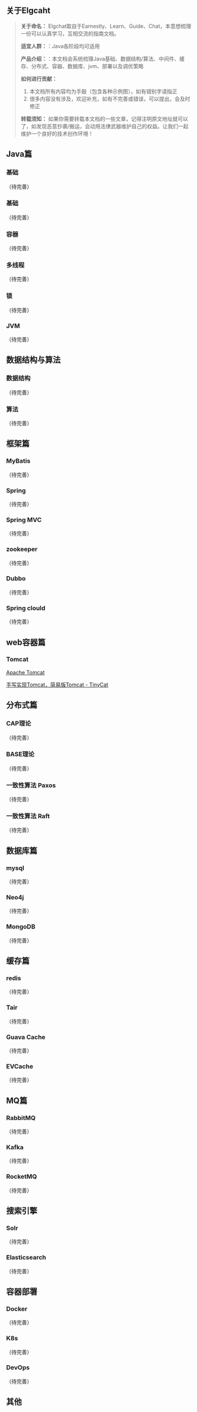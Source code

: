 ## 关于Elgcaht

> **关于命名：** Elgchat取自于Earnestly、Learn、Guide、Chat，本意想梳理一份可以认真学习，互相交流的指南文档。
> 
> **适宜人群：**：Java各阶段均可适用
> 
> **产品介绍：**：本文档会系统梳理Java基础、数据结构/算法、中间件、缓存、分布式、容器、数据库、jvm、部署以及调优策略
> 
> **如何进行贡献：** 
>   1. 本文档所有内容均为手敲（包含各种示例图），如有错别字请指正
>   2. 很多内容没有涉及，欢迎补充，如有不完善或错误，可以提出，会及时修正
>   
> **转载须知：** 如果你需要转载本文档的一些文章，记得注明原文地址就可以了，如发现恶意抄袭/搬运，会动用法律武器维护自己的权益。让我们一起维护一个良好的技术创作环境！


## Java篇
### 基础
  （待完善）
### 基础
  （待完善）
### 容器
  （待完善）
### 多线程
  （待完善）
### 锁
  （待完善）
### JVM
  （待完善）
## 数据结构与算法
### 数据结构
  （待完善）
### 算法
  （待完善）
## 框架篇
### MyBatis
  （待完善）
### Spring
  （待完善）
### Spring MVC
  （待完善）
### zookeeper
  （待完善）
### Dubbo
  （待完善）
### Spring clould
  （待完善）
## web容器篇
### Tomcat
  [Apache Tomcat](docs/web%20container/Apache%20Tomcat.md)
  
  [手写实现Tomcat，简易版Tomcat -  TinyCat](https://github.com/elgchat/TinyCat)

## 分布式篇
### CAP理论
  （待完善）
### BASE理论
  （待完善）
### 一致性算法 Paxos
  （待完善）
### 一致性算法 Raft 
  （待完善）
## 数据库篇
### mysql
  （待完善）
### Neo4j
  （待完善）
### MongoDB
  （待完善）
## 缓存篇
### redis
  （待完善）
### Tair
  （待完善）
### Guava Cache
  （待完善）
### EVCache
  （待完善）
## MQ篇
### RabbitMQ
  （待完善）
### Kafka
  （待完善）
### RocketMQ
  （待完善）
## 搜索引擎
### Solr
  （待完善）
### Elasticsearch
  （待完善）
## 容器部署
### Docker
  （待完善）
### K8s
  （待完善）
### DevOps
  （待完善）
## 其他




